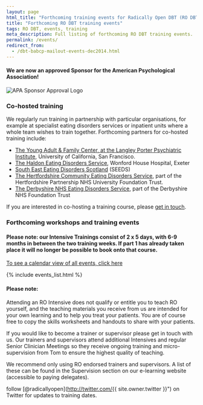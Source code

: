 ```yaml
---
layout: page
html_title: "Forthcoming training events for Radically Open DBT (RO DBT)"
title: "Forthcoming RO DBT training events"
tags: RO DBT, events, training
meta_description: Full listing of forthcoming RO DBT training events.
permalink: /events/
redirect_from:
  - /dbt-babcp-mailout-events-dec2014.html
---
```


#### We are now an approved Sponsor for the American Psychological Association!
![APA Sponsor Approval Logo](https://dl.dropboxusercontent.com/u/5411729/APA%20approval%20Icon%20with%20RO%20text.png)

### Co-hosted training

We regularly run training in partnership with particular organisations, for example at specialist eating disorders services or inpatient units where a whole team wishes to train together. Forthcoming partners for co-hosted training include:

- [The Young Adult & Family Center, at the Langley Porter Psychiatric Institute](2015-05-san-francisco.html), University of California, San Francisco.
- [The Haldon Eating Disorders Service](2015-03-exeter-haldon-intensive.html), Wonford House Hospital, Exeter
- [South East Eating Disorders Scotland](2015-02-edinburgh-intensive.html) (SEEDS)
- [The Hertfordshire Community Eating Disorders Service](2015-04-hatfield-introduction.html), part of the Hertfordshire Partnership NHS University Foundation Trust.
- [The Derbyshire NHS Eating Disorders Service](2016-09-derbyshire-intensive.html), part of the Derbyshire NHS Foundation Trust

If you are interested in co-hosting a training course, please [get in touch](/contact/).


### Forthcoming workshops and training events

#### Please note: our Intensive Trainings consist of 2 x 5 days, with 6-9 months in between the two training weeks. If part 1 has already taken place it will no longer be possible to book onto that course. 


[To see a calendar view of all events, click here](/events/calendar.html)


{% include events_list.html %}

#### Please note:

Attending an RO Intensive does not qualify or entitle you to teach RO yourself, and the teaching materials you receive from us are intended for your own learning and to help you treat your patients. You are of course free to copy the skills worksheets and handouts to share with your patients. 

If you would like to become a trainer or supervisor please get in touch with us. Our trainers and supervisors attend additional Intensives and regular Senior Clinician Meetings so they receive ongoing training and micro-supervision from Tom to ensure the highest quality of teaching.  

We recommend only using RO endorsed trainers and supervisors. A list of these can be found in the Supervision section on our e-learning website (accessible to paying delegates). 

<span class="icon-twitter"></span> follow [@radicallyopen](http://twitter.com/{{ site.owner.twitter }}") on Twitter for updates to training dates.


